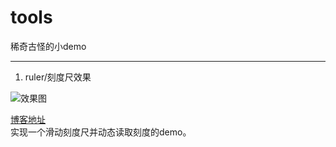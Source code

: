 # tools
稀奇古怪的小demo

---
1. ruler/刻度尺效果  

![效果图](http://upload-images.jianshu.io/upload_images/7866286-f041fba15a44d0ff.gif?imageMogr2/auto-orient/strip)  

[博客地址](http://blog.csdn.net/lichking11/article/details/78296061)  
实现一个滑动刻度尺并动态读取刻度的demo。
